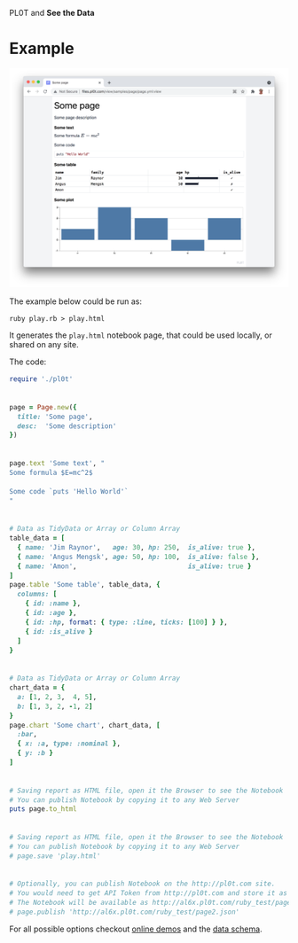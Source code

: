 PL0T and **See the Data**

# Example

![](pl0t-screenshot.png)

The example below could be run as:

    ruby play.rb > play.html

It generates the `play.html` notebook page, that could be used locally, or shared on any site.

The code:

```Ruby
require './pl0t'


page = Page.new({
  title: 'Some page',
  desc:  'Some description'
})


page.text 'Some text', "
Some formula $E=mc^2$

Some code `puts 'Hello World'`
"


# Data as TidyData or Array or Column Array
table_data = [
  { name: 'Jim Raynor',   age: 30, hp: 250,  is_alive: true },
  { name: 'Angus Mengsk', age: 50, hp: 100,  is_alive: false },
  { name: 'Amon',                            is_alive: true }
]
page.table 'Some table', table_data, {
  columns: [
    { id: :name },
    { id: :age },
    { id: :hp, format: { type: :line, ticks: [100] } },
    { id: :is_alive }
  ]
}


# Data as TidyData or Array or Column Array
chart_data = {
  a: [1, 2, 3,  4, 5],
  b: [1, 3, 2, -1, 2]
}
page.chart 'Some chart', chart_data, [
  :bar,
  { x: :a, type: :nominal },
  { y: :b }
]


# Saving report as HTML file, open it the Browser to see the Notebook
# You can publish Notebook by copying it to any Web Server
puts page.to_html


# Saving report as HTML file, open it the Browser to see the Notebook
# You can publish Notebook by copying it to any Web Server
# page.save 'play.html'


# Optionally, you can publish Notebook on the http://pl0t.com site.
# You would need to get API Token from http://pl0t.com and store it as `plot_api_token` env variable
# The Notebook will be available as http://al6x.pl0t.com/ruby_test/page.json:view
# page.publish 'http://al6x.pl0t.com/ruby_test/page2.json'
```

For all possible options checkout [online demos](http://pl0t.com) and the
  [data schema](https://github.com/al6x/pl0t/blob/main/files/view/schema/blocks.ts).